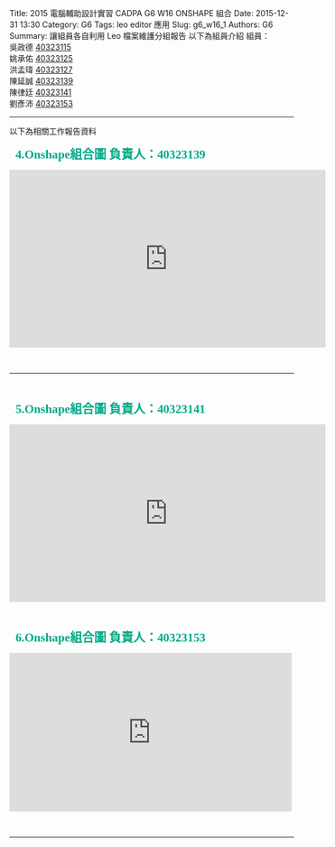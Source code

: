 Title: 2015 電腦輔助設計實習 CADPA G6  W16  ONSHAPE 組合
Date: 2015-12-31 13:30
Category: G6
Tags: leo editor 應用
Slug: g6_w16_1
Authors: G6
Summary: 讓組員各自利用 Leo 檔案維護分組報告
以下為組員介紹
組員：<br />
吳政德  <a href="http://2015fallhw.github.io/2015fallcadpa/user/40323115/">40323115</a><br />
姚承佑  <a href="http://2015fallhw.github.io/2015fallcadpa/user/40323125/">40323125</a><br />
洪孟瑋  <a href="http://2015fallhw.github.io/2015fallcadpa/user/40323127/">40323127</a><br />
陳延誠  <a href="http://2015fallhw.github.io/2015fallcadpa/user/40323139/">40323139</a><br />
陳律廷  <a href="http://2015fallhw.github.io/2015fallcadpa/user/40323141/">40323141</a><br />
劉彥沛  <a href="http://2015fallhw.github.io/2015fallcadpa/user/40323153/">40323153</a><br />
<hr/>

以下為相關工作報告資料<br />

<span style="font-size: 16pt; font-family: 'arial black', 'avant garde';">&nbsp;<strong><span style="color: #00AA88;">
4.Onshape組合圖  負責人：40323139</span> 

<p>
<iframe width="560" height="315" src="https://www.youtube.com/embed/7BTVYLt0DVI" frameborder="0" allowfullscreen></iframe>
</p>

<br />

<hr/>

<br />

<span style="font-size: 16pt; font-family: 'arial black', 'avant garde';">&nbsp;<strong><span style="color: #00AA88;">
5.Onshape組合圖  負責人：40323141</span> 

<p>
<iframe width="560" height="315" src="https://www.youtube.com/embed/_s4eylqc1mU" frameborder="0" allowfullscreen></iframe>
</p>

<br />

<span style="font-size: 16pt; font-family: 'arial black', 'avant garde';">&nbsp;<strong><span style="color: #00AA88;">
6.Onshape組合圖 負責人：40323153</span> 

<p>
<iframe src="https://player.vimeo.com/video/151209411" width="500" height="281" frameborder="0" webkitallowfullscreen mozallowfullscreen allowfullscreen></iframe>
</p>

<br />

<hr/>

<br />

